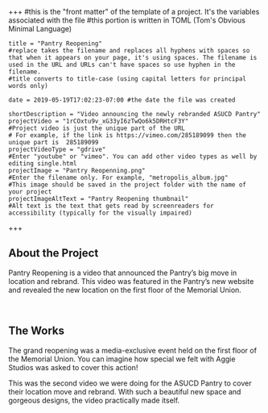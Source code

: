 +++
    #this is the "front matter" of the template of a project. It's the variables associated with the file
    #this portion is written in TOML (Tom's Obvious Minimal Language)
    
    title = "Pantry Reopening"
    #replace takes the filename and replaces all hyphens with spaces so that when it appears on your page, it's using spaces. The filename is used in the URL and URLs can't have spaces so use hyphen in the filename.
    #title converts to title-case (using capital letters for principal words only)
    
    date = 2019-05-19T17:02:23-07:00 #the date the file was created
    
    shortDescription = "Video announcing the newly rebranded ASUCD Pantry"
    projectVideo = "1rCOxtu9v_xG33yI6zTwQo6k5DRHtcF3Y"
    #Project video is just the unique part of the URL  
    # For example, if the link is https://vimeo.com/285189099 then the unique part is  285189099
    projectVideoType = "gdrive"
    #Enter "youtube" or "vimeo". You can add other video types as well by editing single.html 
    projectImage = "Pantry Reopenning.png"
    #Enter the filename only. For example, "metropolis_album.jpg" 
    #This image should be saved in the project folder with the name of your project 
    projectImageAltText = "Pantry Reopening thumbnail"
    #Alt text is the text that gets read by screenreaders for accessibility (typically for the visually impaired) 

+++


<h2 class="section-title">About the Project</h2>
<p>Pantry Reopening is a video that announced the Pantry’s big move in location and rebrand. This video was featured in the Pantry’s new website and revealed the new location on the first floor of the Memorial Union.</p>
<br>
<h2 class="section-title">The Works</h2>
    <p>The grand reopening was a media-exclusive event held on the first floor of the Memorial Union. You can imagine how special we felt with Aggie Studios was asked to cover this action!</p>
    <p>This was the second video we were doing for the ASUCD Pantry to cover their location move and rebrand. With such a beautiful new space and gorgeous designs, the video practically made itself.</p>
    <p></p>
    <p></p>
    <p></p>
    <p></p>
    <p></p>

    

<!-- a new line in markdown will not be displayed in the browser.
\
\
\ 
the lines above this line showed up because they started with backslash (NOT A NORMAL SLASH) \
*here's some "emphasized" text, which defaults to italics but you can make it anythign you want in css*
**here's some "strong" text, which defaults to bold but you can make it anything you want in css**

Below is a list
* asterisks make bullets
- hyphens make bullets
+ plusses make bullets
* you can choose! -->
